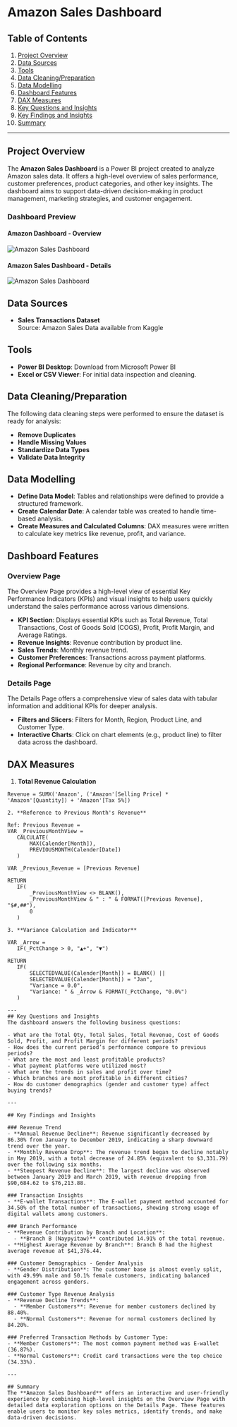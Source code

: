 # Amazon Sales Dashboard

## Table of Contents
1. [Project Overview](#project-overview)  
2. [Data Sources](#data-sources)  
3. [Tools](#tools)  
4. [Data Cleaning/Preparation](#data-cleaningpreparation)  
5. [Data Modelling](#data-modelling)  
6. [Dashboard Features](#dashboard-features)  
7. [DAX Measures](#dax-measures)  
8. [Key Questions and Insights](#key-questions-and-insights)  
9. [Key Findings and Insights](#key-findings-and-insights)  
10. [Summary](#summary)  

---

## Project Overview
The **Amazon Sales Dashboard** is a Power BI project created to analyze Amazon sales data. It offers a high-level overview of sales performance, customer preferences, product categories, and other key insights. The dashboard aims to support data-driven decision-making in product management, marketing strategies, and customer engagement.

### Dashboard Preview

#### Amazon Dashboard - Overview
![Amazon Sales Dashboard](images/overviewdashboard.png)

#### Amazon Sales Dashboard - Details
![Amazon Sales Dashboard](images/detailsdashboard.png)

## Data Sources
- **Sales Transactions Dataset**  
  Source: Amazon Sales Data available from Kaggle

## Tools
- **Power BI Desktop**: Download from Microsoft Power BI
- **Excel or CSV Viewer**: For initial data inspection and cleaning.

## Data Cleaning/Preparation
The following data cleaning steps were performed to ensure the dataset is ready for analysis:
- **Remove Duplicates**
- **Handle Missing Values**
- **Standardize Data Types**
- **Validate Data Integrity**

## Data Modelling
- **Define Data Model**: Tables and relationships were defined to provide a structured framework.
- **Create Calendar Date**: A calendar table was created to handle time-based analysis.
- **Create Measures and Calculated Columns**: DAX measures were written to calculate key metrics like revenue, profit, and variance.

## Dashboard Features

### Overview Page
The Overview Page provides a high-level view of essential Key Performance Indicators (KPIs) and visual insights to help users quickly understand the sales performance across various dimensions.
- **KPI Section**: Displays essential KPIs such as Total Revenue, Total Transactions, Cost of Goods Sold (COGS), Profit, Profit Margin, and Average Ratings.
- **Revenue Insights**: Revenue contribution by product line.
- **Sales Trends**: Monthly revenue trend.
- **Customer Preferences**: Transactions across payment platforms.
- **Regional Performance**: Revenue by city and branch.

### Details Page
The Details Page offers a comprehensive view of sales data with tabular information and additional KPIs for deeper analysis.

- **Filters and Slicers**: Filters for Month, Region, Product Line, and Customer Type.
- **Interactive Charts**: Click on chart elements (e.g., product line) to filter data across the dashboard.

## DAX Measures

1. **Total Revenue Calculation**

```DAX
Revenue = SUMX('Amazon', ('Amazon'[Selling Price] * 'Amazon'[Quantity]) + 'Amazon'[Tax 5%])

2. **Reference to Previous Month's Revenue**

Ref: Previous Revenue = 
VAR _PreviousMonthView =
   CALCULATE(
       MAX(Calender[Month]),
       PREVIOUSMONTH(Calender[Date])
   )

VAR _Previous_Revenue = [Previous Revenue]

RETURN
   IF(
       _PreviousMonthView <> BLANK(),
       _PreviousMonthView & " : " & FORMAT([Previous Revenue], "$#,##"),
       0
   )

3. **Variance Calculation and Indicator**

VAR _Arrow =
   IF(_PctChange > 0, "▲+", "▼")

RETURN 
   IF(
       SELECTEDVALUE(Calender[Month]) = BLANK() || 
       SELECTEDVALUE(Calender[Month]) = "Jan",
       "Variance = 0.0",
       "Variance: " & _Arrow & FORMAT(_PctChange, "0.0%")
   )

---
## Key Questions and Insights
The dashboard answers the following business questions:

- What are the Total Qty, Total Sales, Total Revenue, Cost of Goods Sold, Profit, and Profit Margin for different periods?
- How does the current period’s performance compare to previous periods?
- What are the most and least profitable products?
- What payment platforms were utilized most?
- What are the trends in sales and profit over time?
- Which branches are most profitable in different cities?
- How do customer demographics (gender and customer type) affect buying trends?

---

## Key Findings and Insights

### Revenue Trend
- **Annual Revenue Decline**: Revenue significantly decreased by 86.30% from January to December 2019, indicating a sharp downward trend over the year.
- **Monthly Revenue Drop**: The revenue trend began to decline notably in May 2019, with a total decrease of 24.85% (equivalent to $3,331.79) over the following six months.
- **Steepest Revenue Decline**: The largest decline was observed between January 2019 and March 2019, with revenue dropping from $90,684.62 to $76,213.88.

### Transaction Insights
- **E-wallet Transactions**: The E-wallet payment method accounted for 34.50% of the total number of transactions, showing strong usage of digital wallets among customers.

### Branch Performance
- **Revenue Contribution by Branch and Location**:
  - **Branch B (Naypyitaw)** contributed 14.91% of the total revenue.
- **Highest Average Revenue by Branch**: Branch B had the highest average revenue at $41,376.44.

### Customer Demographics - Gender Analysis
- **Gender Distribution**: The customer base is almost evenly split, with 49.99% male and 50.1% female customers, indicating balanced engagement across genders.

### Customer Type Revenue Analysis
- **Revenue Decline Trends**:
  - **Member Customers**: Revenue for member customers declined by 88.40%.
  - **Normal Customers**: Revenue for normal customers declined by 84.20%.

### Preferred Transaction Methods by Customer Type:
- **Member Customers**: The most common payment method was E-wallet (36.87%).
- **Normal Customers**: Credit card transactions were the top choice (34.33%).

---

## Summary
The **Amazon Sales Dashboard** offers an interactive and user-friendly experience by combining high-level insights on the Overview Page with detailed data exploration options on the Details Page. These features enable users to monitor key sales metrics, identify trends, and make data-driven decisions.

